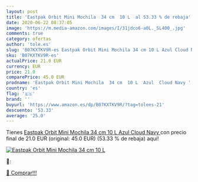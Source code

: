 ```yaml
---
layout: post
title: 'Eastpak Orbit Mini Mochila  34 cm  10 L  al 53.33 % de rebaja'
date: 2020-06-22 08:37:05
image: 'https://m.media-amazon.com/images/I/31jdco6-a0L._SL400_.jpg'
comments: true
category: ofertas
author: 'tole.es'
slug: 'B07KXTKV9R-es Eastpak Orbit Mini Mochila 34 cm 10 L Azul Cloud Navy'
sku: 'B07KXTKV9R-es'
actualPrice: 21.0 EUR
currency: EUR
price: 21.0
comparePrice: 45.0 EUR
prodname: 'Eastpak Orbit Mini Mochila  34 cm  10 L  Azul  Cloud Navy '
country: 'es'
flag: '🇪🇸'
brand: ''
buyurl: 'https://www.amazon.es/dp/B07KXTKV9R/?tag=tolees-21'
descuento: '53.33'
average: '25.0'
---
```


Tienes [Eastpak Orbit Mini Mochila  34 cm  10 L  Azul  Cloud Navy ](https://www.amazon.es/dp/B07KXTKV9R/?tag=tolees-21) con precio final de  21.0 EUR (original: 45.0 EUR) (53.33 %  de rebaja) aqui!

[![Eastpak Orbit Mini Mochila  34 cm  10 L ](https://m.media-amazon.com/images/I/31jdco6-a0L._SL400_.jpg)](https://www.amazon.es/dp/B07KXTKV9R/?tag=tolees-21)

🔎:


[🛒 Comprar!!!](https://www.amazon.es/dp/B07KXTKV9R/?tag=tolees-21)
